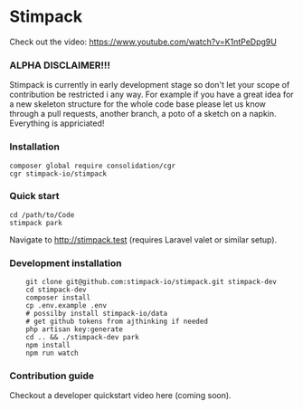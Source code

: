 # Stimpack
Check out the video:
https://www.youtube.com/watch?v=K1ntPeDpg9U

### ALPHA DISCLAIMER!!!
Stimpack is currently in early development stage so don't let your scope of contribution be restricted i any way. For example if you have a great idea for a new skeleton structure for the whole code base please let us know through a pull requests, another branch, a poto of a sketch on a napkin. Everything is appriciated!

### Installation
```
composer global require consolidation/cgr
cgr stimpack-io/stimpack
```

### Quick start
```
cd /path/to/Code
stimpack park
```
Navigate to http://stimpack.test (requires Laravel valet or similar setup).

### Development installation

```
    git clone git@github.com:stimpack-io/stimpack.git stimpack-dev
    cd stimpack-dev
    composer install
    cp .env.example .env
    # possilby install stimpack-io/data
    # get github tokens from ajthinking if needed
    php artisan key:generate
    cd .. && ./stimpack-dev park
    npm install
    npm run watch
```

### Contribution guide
Checkout a developer quickstart video here (coming soon).
